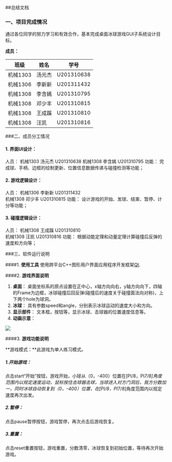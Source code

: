 
##总结文档


### 一、项目完成情况
  通过各位同学的努力学习和有效合作，基本完成桌面冰球游戏GUI子系统设计目标。
  
**成员：**

|班级|姓名|学号|
|-----|-----|------|
|机械1303	|汤元杰	|U201310638	 |
|机械1306	|李新新|	U201311432	 |
|机械1308	|李含嫣|	U201310795 |
|机械1308|邓少丰	|U201310815 |
|机械1308	|王成蹊	|U201310810	 |
|机械1308	|汪凯	|U201310816 |


###二、成员分工情况

#### 1. **界面UI设计：**

人员：
机械1303	汤元杰	U201310638
机械1308	李含嫣	U201310795
功能：
完成球、手柄、边框的绘制更新、位置信息数据传递与碰撞检测等功能；

#### 2. **游戏逻辑设计：**

人员：
机械1306	李新新	U201311432	 
机械1308	邓少丰	U201310815 
功能：
设计游戏的开始、发球、结束、暂停、计分等功能；

#### 3. **碰撞逻辑设计：**

人员：
机械1308	 王成蹊	U201310810	 
机械1308 	汪凯	U201310816 
功能：
根据动能定理和动量定理计算碰撞后反弹的速度和方向等；



###三、软件运行说明

####1. **使用工具**
使用跨平台C++图形用户界面应用程序开发框架[Qt](http://blog.csdn.net/scorpc/article/details/50901126).

####2. **游戏界面说明**
1. **桌面**：
桌面坐标系的原点设置在正中心，x轴方向向右，y轴方向向下，四轴的Frame为边框，冰球碰撞后回反弹(碰撞后的速度关于碰撞面法向对称)，上下两个hole为球洞。
2. **冰球**：
具有参数speed和angle，分别表示冰球运动的速度大小和方向。
3. **显示部件**：
文本框，按钮等，显示冰球、击球器的位置速度信息等。
5.  **动画示意**：

![](http://images2015.cnblogs.com/blog/1070222/201701/1070222-20170103142234066-988718219.gif)



####3. **游戏功能说明**

**游戏模式：**此游戏为单人练习模式。

##### 1.开始游戏：
点击start“开始”按钮，游戏开始，小球从（0，-400）位置在[PI/8，PI*7/8]角度范围内以规定速度运动，鼠标按住击球器击球，当球进入对方门洞后，我方分数加一，同时冰球自动恢复到（0，-400）位置，在[PI/8，PI*7/8]角度范围内以规定速度再次出发。
##### 2.暂停：
点击pause暂停按钮，游戏暂停，再次点击后游戏恢复。
##### 3.重置：
点击reset重置按钮，游戏重置，分数清零，冰球恢复到初始位置，等待再次开始游戏。



